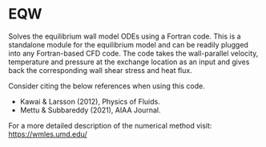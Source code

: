 # EQW
Solves the equilibrium wall model ODEs using a Fortran code. This is a standalone module for the equilibrium model and can be readily plugged into any Fortran-based CFD code. The code takes the wall-parallel velocity, temperature and pressure at the exchange location as an input and gives back the corresponding wall shear stress and heat flux.

Consider citing the below references when using this code.        
- Kawai & Larsson (2012), Physics of Fluids.                  
- Mettu & Subbareddy (2021), AIAA Journal.                    

For a more detailed description of the numerical method visit: https://wmles.umd.edu/
